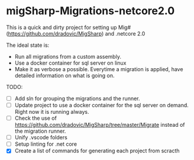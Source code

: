 # migSharp-Migrations-netcore2.0

This is a quick and dirty project for setting up Mig# (https://github.com/dradovic/MigSharp) and .netcore 2.0

The ideal state is:

* Run all migrations from a custom assembly.
* Use a docker container for sql server on linux
* Make it as verbose a possible. Everytime a migration is applied, have detailed information on what is going on.

TODO:

- [ ] Add sln for grouping the migrations and the runner.
- [ ] Update project to use a docker container for the sql server on demand. Right now it is running always.
- [ ] Check the use of https://github.com/dradovic/MigSharp/tree/master/Migrate instead of the migration runner.
- [ ] Unify .vscode folders
- [ ] Setup linting for .net core
- [X] Create a list of commands for generating each project from scracth